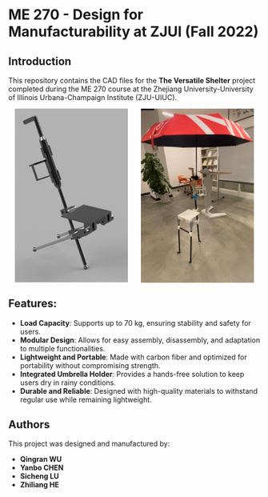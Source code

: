 # ME 270 - Design for Manufacturability at ZJUI (Fall 2022)

## Introduction
This repository contains the CAD files for the **The Versatile Shelter** project completed during the ME 270 course at the Zhejiang University-University of Illinois Urbana-Champaign Institute (ZJU-UIUC).

<div style="display: flex; justify-content: space-around;">
  <img src="./CAD_Design.png" alt="CAD Design" width="45%">
  <img src="./Final_Product.jpg" alt="Final Product" width="45%">
</div>

## Features:
- **Load Capacity**: Supports up to 70 kg, ensuring stability and safety for users.
- **Modular Design**: Allows for easy assembly, disassembly, and adaptation to multiple functionalities.
- **Lightweight and Portable**: Made with carbon fiber and optimized for portability without compromising strength.
- **Integrated Umbrella Holder**: Provides a hands-free solution to keep users dry in rainy conditions.
- **Durable and Reliable**: Designed with high-quality materials to withstand regular use while remaining lightweight.

## Authors
This project was designed and manufactured by:
- **Qingran WU**
- **Yanbo CHEN**
- **Sicheng LU**
- **Zhiliang HE**
